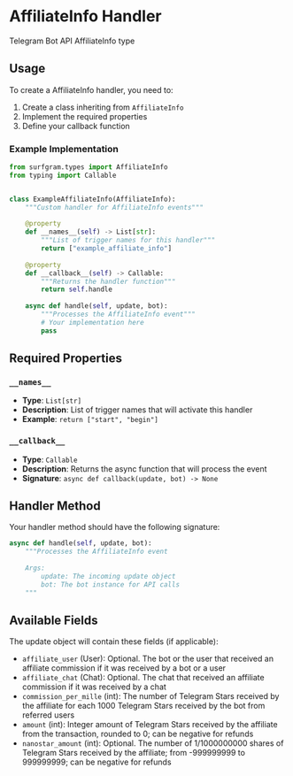 # AffiliateInfo Handler

Telegram Bot API AffiliateInfo type

## Usage

To create a AffiliateInfo handler, you need to:

1. Create a class inheriting from `AffiliateInfo`
2. Implement the required properties
3. Define your callback function

### Example Implementation

```python
from surfgram.types import AffiliateInfo
from typing import Callable


class ExampleAffiliateInfo(AffiliateInfo):
    """Custom handler for AffiliateInfo events"""
    
    @property
    def __names__(self) -> List[str]:
        """List of trigger names for this handler"""
        return ["example_affiliate_info"]
    
    @property
    def __callback__(self) -> Callable:
        """Returns the handler function"""
        return self.handle
    
    async def handle(self, update, bot):
        """Processes the AffiliateInfo event"""
        # Your implementation here
        pass
```

## Required Properties

### `__names__`
- **Type**: `List[str]`
- **Description**: List of trigger names that will activate this handler
- **Example**: `return ["start", "begin"]`

### `__callback__`
- **Type**: `Callable`
- **Description**: Returns the async function that will process the event
- **Signature**: `async def callback(update, bot) -> None`

## Handler Method

Your handler method should have the following signature:

```python
async def handle(self, update, bot):
    """Processes the AffiliateInfo event
    
    Args:
        update: The incoming update object
        bot: The bot instance for API calls
    """
```

## Available Fields

The update object will contain these fields (if applicable):

- `affiliate_user` (User): Optional. The bot or the user that received an affiliate commission if it was received by a bot or a user
- `affiliate_chat` (Chat): Optional. The chat that received an affiliate commission if it was received by a chat
- `commission_per_mille` (int): The number of Telegram Stars received by the affiliate for each 1000 Telegram Stars received by the bot from referred users
- `amount` (int): Integer amount of Telegram Stars received by the affiliate from the transaction, rounded to 0; can be negative for refunds
- `nanostar_amount` (int): Optional. The number of 1/1000000000 shares of Telegram Stars received by the affiliate; from -999999999 to 999999999; can be negative for refunds

